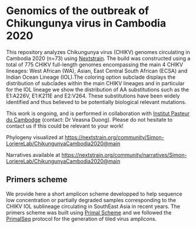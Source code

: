 # Genomics of the outbreak of Chikungunya virus in Cambodia 2020

This repository analyzes Chikungunya virus (CHIKV) genomes circulating in Cambodia 2020 (n=73) using [Nextstrain](https://nextstrain.org/).
The build was constructed using a total of 775 CHIKV full-length genomes encompassing the main 4 CHIKV lineages: West African (WA), Asian, East Central South African (ECSA) and Indian Ocean Lineage (IOL).The coloring option subclade displays the distribution of subclades within the main CHIKV lineages and in particular for the IOL lineage we show the distribution of AA substitutions such as the E1:A226V, E1:K211E and E2:V264. These substitutions have been widely identified and thus believed to be potentially biological relevant mutations.

This work is ongoing, and is performed in collaboration with [Institut Pasteur du Cambodge](https://www.pasteur-kh.org/) (contact: Dr Veasna Duong). Please do not hesitate to contact us if this could be relevant to your work!

Phylogeny visualized at https://nextstrain.org/community/Simon-LoriereLab/ChikungunyaCambodia2020@main

Narratives available at https://nextstrain.org/community/narratives/Simon-LoriereLab/ChikungunyaCambodia2020@main


## Primers scheme

We provide here a short amplicon scheme developped to help sequence low concentration or partially degraded samples corresponding to the CHIKV IOL sublineage circulating in SouthEast Asia in recent years.
The primers scheme was built using [Primal Scheme](https://primalscheme.com/) and we followed the [PrimalSeq](https://www.protocols.io/view/primalseq-generation-of-tiled-virus-amplicons-for-bez7jf9n) protocol for the generation of tiled virus amplicons.

